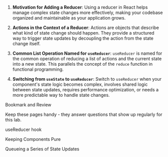 
1. **Motivation for Adding a Reducer**: Using a reducer in React helps manage complex state changes more effectively, making your codebase organized and maintainable as your application grows.

2. **Actions in the Context of a Reducer**: Actions are objects that describe what kind of state change should happen. They provide a structured way to trigger state updates by decoupling the action from the state change itself.

3. **Common List Operation Named for `useReducer`**: `useReducer` is named for the common operation of reducing a list of actions and the current state into a new state. This parallels the concept of the `reduce` function in functional programming.

4. **Switching from `useState` to `useReducer`**: Switch to `useReducer` when your component's state logic becomes complex, involves shared logic between state updates, requires performance optimization, or needs a more predictable way to handle state changes.

Bookmark and Review

Keep these pages handy - they answer questions that show up regularly for this lab.

useReducer hook

Keeping Components Pure

Queueing a Series of State Updates